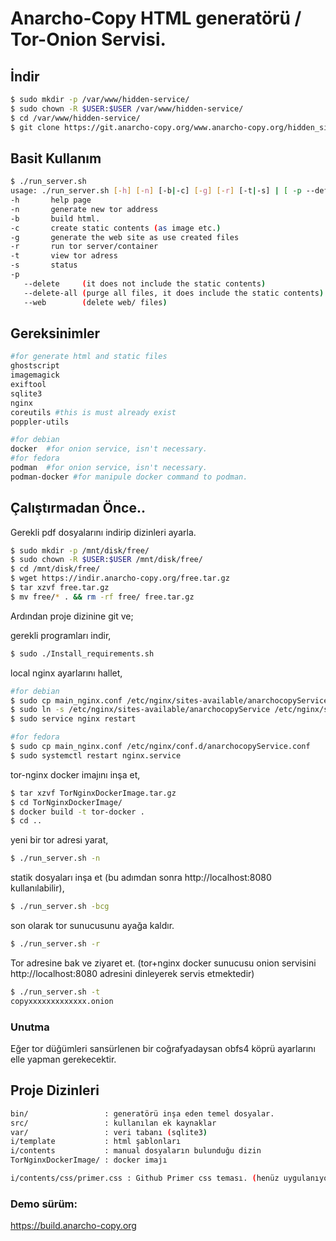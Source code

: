 # Anarcho-Copy HTML generatörü / Tor-Onion Servisi.

## İndir

```bash
$ sudo mkdir -p /var/www/hidden-service/
$ sudo chown -R $USER:$USER /var/www/hidden-service/
$ cd /var/www/hidden-service/
$ git clone https://git.anarcho-copy.org/www.anarcho-copy.org/hidden_site_generator.git
```



## Basit Kullanım
```bash
$ ./run_server.sh 
usage: ./run_server.sh [-h] [-n] [-b|-c] [-g] [-r] [-t|-s] | [ -p --default | --all | --web ]
-h       help page
-n       generate new tor address
-b       build html.
-c       create static contents (as image etc.)
-g       generate the web site as use created files
-r       run tor server/container
-t       view tor adress
-s       status
-p
   --delete     (it does not include the static contents)
   --delete-all (purge all files, it does include the static contents)
   --web        (delete web/ files)
```

## Gereksinimler
```bash
#for generate html and static files 
ghostscript
imagemagick
exiftool
sqlite3
nginx
coreutils #this is must already exist
poppler-utils

#for debian
docker  #for onion service, isn't necessary.
#for fedora
podman  #for onion service, isn't necessary.
podman-docker #for manipule docker command to podman.
```


## Çalıştırmadan Önce..

Gerekli pdf dosyalarını indirip dizinleri ayarla.

```bash
$ sudo mkdir -p /mnt/disk/free/
$ sudo chown -R $USER:$USER /mnt/disk/free/
$ cd /mnt/disk/free/
$ wget https://indir.anarcho-copy.org/free.tar.gz
$ tar xzvf free.tar.gz
$ mv free/* . && rm -rf free/ free.tar.gz
```

Ardından proje dizinine git ve;

gerekli programları indir,

```bash
$ sudo ./Install_requirements.sh
```


local nginx ayarlarını hallet,
```bash
#for debian
$ sudo cp main_nginx.conf /etc/nginx/sites-available/anarchocopyService
$ sudo ln -s /etc/nginx/sites-available/anarchocopyService /etc/nginx/sites-enabled/anarchocopyService
$ sudo service nginx restart

#for fedora
$ sudo cp main_nginx.conf /etc/nginx/conf.d/anarchocopyService.conf
$ sudo systemctl restart nginx.service
```


tor-nginx docker imajını inşa et,

```bash
$ tar xzvf TorNginxDockerImage.tar.gz
$ cd TorNginxDockerImage/
$ docker build -t tor-docker .
$ cd ..
```


yeni bir tor adresi yarat,

```bash
$ ./run_server.sh -n
```


statik dosyaları inşa et (bu adımdan sonra http://localhost:8080 kullanılabilir),

```bash
$ ./run_server.sh -bcg
```


son olarak tor sunucusunu ayağa kaldır.

```bash
$ ./run_server.sh -r
```

Tor adresine bak ve ziyaret et. (tor+nginx docker sunucusu onion servisini http://localhost:8080 adresini dinleyerek servis etmektedir)
```bash
$ ./run_server.sh -t
copyxxxxxxxxxxxxx.onion
```

### Unutma

Eğer tor düğümleri sansürlenen bir coğrafyadaysan obfs4 köprü ayarlarını elle yapman gerekecektir.


## Proje Dizinleri

```bash
bin/                 : generatörü inşa eden temel dosyalar.
src/                 : kullanılan ek kaynaklar
var/                 : veri tabanı (sqlite3)
i/template           : html şablonları
i/contents           : manual dosyaların bulunduğu dizin
TorNginxDockerImage/ : docker imajı

i/contents/css/primer.css : Github Primer css teması. (henüz uygulanıyor)
```

### Demo sürüm:

https://build.anarcho-copy.org

